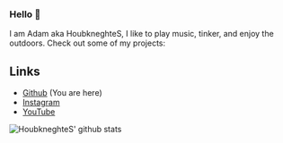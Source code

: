 ### Hello 👋

I am Adam aka HoubkneghteS, I like to play music, tinker, and enjoy the outdoors. Check out some of my projects: 

## Links
- [Github](https://github.com/HoubkneghteS) (You are here)
- [Instagram](https://www.instagram.com/houbkneghtes/)
- [YouTube](www.youtube.com/channel/UCykkNoR5s5Qjynw_rjdpw4A)

![HoubkneghteS' github stats](https://github-readme-stats.vercel.app/api?username=houbkneghtes&show_icons=true)
